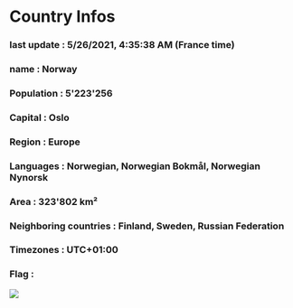 # Country  Infos
### last update : 5/26/2021, 4:35:38 AM (France time)

### name : Norway
### Population : 5'223'256
### Capital : Oslo
### Region : Europe
### Languages : Norwegian, Norwegian Bokmål, Norwegian Nynorsk
### Area : 323'802 km²
### Neighboring countries : Finland, Sweden, Russian Federation
### Timezones : UTC+01:00

### Flag :
![](https://restcountries.eu/data/nor.svg)
